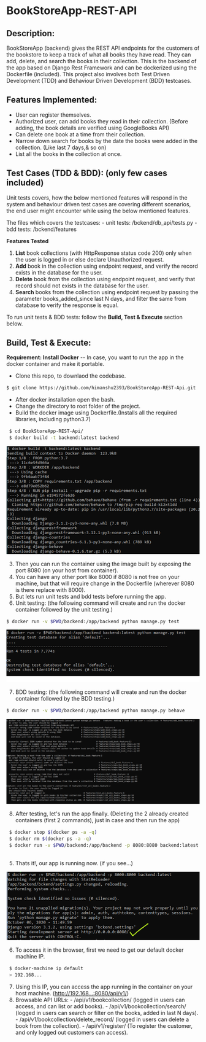 # BookStoreApp-REST-API
## Description:
BookStoreApp (backend) gives the REST API endpoints for the customers of the bookstore to keep a track of what all books they have read. They can add, delete, and search the books in their collection. This is the backend of the app based on Django Rest Framework and can be dockerized using the Dockerfile (included). This project also involves both Test Driven Development (TDD) and Behaviour Driven Development (BDD) testcases.

## Features Implemented:
- User can register themselves.
- Authorized user, can add books they read in their collection. (Before adding, the book details are verified using GoogleBooks API)
- Can delete one book at a time from their collection.
- Narrow down search for books by the date the books were added in the collection. (Like last 7 days,& so on)
- List all the books in the collection at once.

## Test Cases (TDD & BDD): (only few cases included)
Unit tests covers, how the below mentioned features will respond in the system and behaviour driven test cases are covering different scenarios, the end user might encounter
while using the below mentioned features.

The files which covers the testcases:
    - unit tests: /bckend/db_api/tests.py
    - bdd tests: /bckend/features

**Features Tested**
  1. **List** book collections (with HttpResponse status code 200) only when the user is logged in or else declare Unauthorized request.
  2. **Add** book in the collection using endpoint request, and verify the record exists in the database for the user.
  3. **Delete** book from the collection using endpoint request, and verify that record should not exists in the database for the user.
  4. **Search** books from the collection using endpoint request by passing the parameter books_added_since last N days, and filter the same from database
     to verify the response is equal.

 To run unit tests & BDD tests: follow the **Build, Test & Execute** section below.

## Build, Test & Execute:
**Requirement: Install Docker** -- In case, you want to run the app in the docker container and make it portable.

-  Clone this repo, to downlaod the codebase.

``` sh
$ git clone https://github.com/himanshu2393/BookStoreApp-REST-Api.git

```
- After docker installation open the bash.
- Change the directory to root folder of the project.
- Build the docker image using Dockerfile.(Installs all the required libraries, including python3.7)

 ``` sh
  $ cd BookStoreApp-REST-Api/
  $ docker build -t backend:latest backend

  ```
  ![docker build](/images/docker_build.png)
  
  3. Then you can run the container using the image built by exposing the port 8080 (on your host from container). 
  4. You can have any other port like 8000 if 8080 is not free on your machine, but that will require change in the Dockerfile (wherever 8080 is there replace with 8000).
  5. But lets run unit tests and bdd tests before running the app.
  6. Unit testing: (the following command will create and run the docker container followed by the unit testing.)
  
  ``` sh
  $ docker run -v $PWD/backend:/app/backend python manage.py test
  
  ```
  ![unit testing](/images/unit_test.png)
  
  7. BDD testing: (the following command will create and run the docker container followed by the BDD testing.)
  
  ``` sh
  $ docker run -v $PWD/backend:/app/backend python manage.py behave
  
  ```
  ![behave testing](/images/behave_test.png)
  
  8. After testing, let's run the app finally. (Deleting the 2 already created containers (first 2 commands), just in case and then run the app)
  
 ``` sh
  $ docker stop $(docker ps -a -q)
  $ docker rm $(docker ps -a -q)
  $ docker run -v $PWD/backend:/app/backend -p 8080:8080 backend:latest
  
  ```
  5. Thats it!, our app is running now. (if you see...)
  
  ![server running](/images/server_run.png)
  
  6. To access it in the browser, first we need to get our default docker machine IP.
 
 ``` sh
  $ docker-machine ip default
  > 192.168...
  ```
  7. Using this IP, you can access the app running in the container on your host machine. (http://192.168...:8080/api/v1/)
  8. Browsable API URLs:
    - /api/v1/bookcollection/ (logged in users can access, and can list or add books).
    - /api/v1/bookcollection/search/  (logged in users can search or filter on the books, added in last N days).
    - /api/v1/bookcollection/delete_record/ (logged in users can delete a book from the collection).
    - /api/v1/register/ (To register the customer, and only logged out customers can access).
  
  
  
